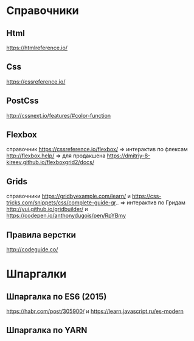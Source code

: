 # Справочники
## Html
https://htmlreference.io/

## Css
https://cssreference.io/

## PostCss 
http://cssnext.io/features/#color-function
## Flexbox
справочник https://cssreference.io/flexbox/
=> интерактив по флексам http://flexbox.help/ => для продакшена https://dmitriy-8-kireev.github.io/flexboxgrid2/docs/

## Grids
справочники https://gridbyexample.com/learn/ и https://css-tricks.com/snippets/css/complete-guide-gr..
=> интерактив по Гридам http://yui.github.io/gridbuilder/ и https://codepen.io/anthonydugois/pen/RpYBmy
## Правила верстки
http://codeguide.co/

# Шпаргалки

## Шпаргалка по ES6 (2015)
https://habr.com/post/305900/ и https://learn.javascript.ru/es-modern

## Шпаргалка по YARN
